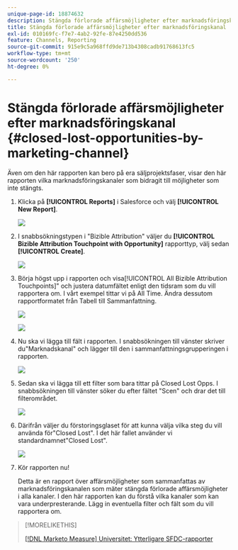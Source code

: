```yaml
---
unique-page-id: 18874632
description: Stängda förlorade affärsmöjligheter efter marknadsföringskanal - [!DNL Marketo Measure]
title: Stängda förlorade affärsmöjligheter efter marknadsföringskanal
exl-id: 010169fc-f7e7-4ab2-92fe-87e4250dd536
feature: Channels, Reporting
source-git-commit: 915e9c5a968ffd9de713b4308cadb91768613fc5
workflow-type: tm+mt
source-wordcount: '250'
ht-degree: 0%

---
```


# Stängda förlorade affärsmöjligheter efter marknadsföringskanal {#closed-lost-opportunities-by-marketing-channel}

Även om den här rapporten kan bero på era säljprojektsfaser, visar den här rapporten vilka marknadsföringskanaler som bidragit till möjligheter som inte stängts.

1. Klicka på **[!UICONTROL Reports]** i Salesforce och välj **[!UICONTROL New Report]**.

   ![](assets/1-3.jpg)

1. I snabbsökningstypen i &quot;Bizible Attribution&quot; väljer du **[!UICONTROL Bizible Attribution Touchpoint with Opportunity]** rapporttyp, välj sedan **[!UICONTROL Create]**.

   ![](assets/2-3.jpg)

1. Börja högst upp i rapporten och visa[!UICONTROL All Bizible Attribution Touchpoints]&quot; och justera datumfältet enligt den tidsram som du vill rapportera om. I vårt exempel tittar vi på All Time. Ändra dessutom rapportformatet från Tabell till Sammanfattning.

   ![](assets/3-3.jpg)

   ![](assets/4-2.jpg)

1. Nu ska vi lägga till fält i rapporten. I snabbsökningen till vänster skriver du&quot;Marknadskanal&quot; och lägger till den i sammanfattningsgrupperingen i rapporten.

   ![](assets/5.jpg)

1. Sedan ska vi lägga till ett filter som bara tittar på Closed Lost Opps. I snabbsökningen till vänster söker du efter fältet &quot;Scen&quot; och drar det till filterområdet.

   ![](assets/6.jpg)

1. Därifrån väljer du förstoringsglaset för att kunna välja vilka steg du vill använda för&quot;Closed Lost&quot;. I det här fallet använder vi standardnamnet&quot;Closed Lost&quot;.

   ![](assets/7.jpg)

1. Kör rapporten nu!

   Detta är en rapport över affärsmöjligheter som sammanfattas av marknadsföringskanalen som mäter stängda förlorade affärsmöjligheter i alla kanaler. I den här rapporten kan du förstå vilka kanaler som kan vara underpresterande. Lägg in eventuella filter och fält som du vill rapportera om.

>[!MORELIKETHIS]
>
>[[!DNL Marketo Measure] Universitet: Ytterligare SFDC-rapporter](https://universityonline.marketo.com/courses/bizible-fundamentals-bizible-102/#/page/5c5cb68dfb384d0c9fb96cd0)

